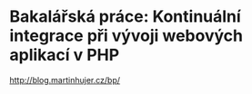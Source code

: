 # Bakalářská práce: Kontinuální integrace při vývoji webových aplikací v PHP


http://blog.martinhujer.cz/bp/